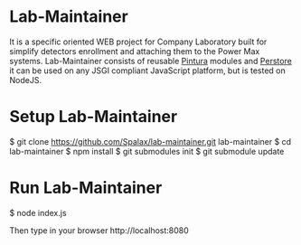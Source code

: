 Lab-Maintainer
================
It is a specific oriented WEB project for Company Laboratory built for simplify detectors enrollment and attaching them
to the Power Max systems. Lab-Maintainer consists of reusable 
[Pintura](http://www.google.com/maps?f=q&source=s_q&hl=en&geocode=&q=pintura&sll=40.554798,-111.881839&sspn=0.009211,0.016351&ie=UTF8&hq=&hnear=Pintura,+Washington,+Utah&ll=37.31666,-113.171539&spn=0.308538,0.523224&t=p&z=11) modules and 
[Perstore](http://github.com/persvr/perstore) it can be used on any 
JSGI compliant JavaScript platform, but is tested on NodeJS.

Setup Lab-Maintainer
=================

$ git clone https://github.com/Spalax/lab-maintainer.git lab-maintainer
$ cd lab-maintainer
$ npm install
$ git submodules init
$ git submodule update

Run Lab-Maintainer
==============================

$ node index.js

Then type in your browser http://localhost:8080